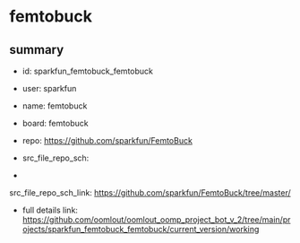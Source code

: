 # femtobuck
 
## summary 
* id: sparkfun_femtobuck_femtobuck
* user: sparkfun
* name: femtobuck
* board: femtobuck
* repo: https://github.com/sparkfun/FemtoBuck



* src_file_repo_sch: 
*
 src_file_repo_sch_link: https://github.com/sparkfun/FemtoBuck/tree/master/
* full details link: https://github.com/oomlout/oomlout_oomp_project_bot_v_2/tree/main/projects/sparkfun_femtobuck_femtobuck/current_version/working  






